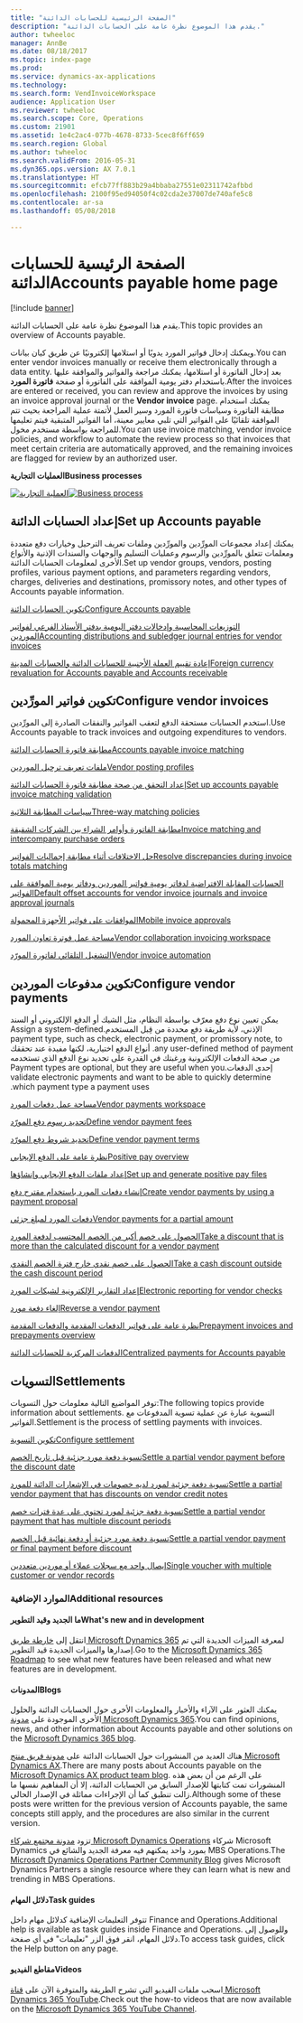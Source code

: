 ```yaml
---
title: "الصفحة الرئيسية للحسابات الدائنة"
description: "يقدم هذا الموضوع نظرة عامة على الحسابات الدائنة."
author: twheeloc
manager: AnnBe
ms.date: 08/18/2017
ms.topic: index-page
ms.prod: 
ms.service: dynamics-ax-applications
ms.technology: 
ms.search.form: VendInvoiceWorkspace
audience: Application User
ms.reviewer: twheeloc
ms.search.scope: Core, Operations
ms.custom: 21901
ms.assetid: 1e4c2ac4-077b-4678-8733-5cec8f6ff659
ms.search.region: Global
ms.author: twheeloc
ms.search.validFrom: 2016-05-31
ms.dyn365.ops.version: AX 7.0.1
ms.translationtype: HT
ms.sourcegitcommit: efcb77ff883b29a4bbaba27551e02311742afbbd
ms.openlocfilehash: 2100f95ed94050f4c02cda2e37007de740afe5c8
ms.contentlocale: ar-sa
ms.lasthandoff: 05/08/2018

---
```


# <a name="accounts-payable-home-page"></a><span data-ttu-id="8e30c-103">الصفحة الرئيسية للحسابات الدائنة</span><span class="sxs-lookup"><span data-stu-id="8e30c-103">Accounts payable home page</span></span>

[!include [banner](../includes/banner.md)]

<span data-ttu-id="8e30c-104">يقدم هذا الموضوع نظرة عامة على الحسابات الدائنة.</span><span class="sxs-lookup"><span data-stu-id="8e30c-104">This topic provides an overview of Accounts payable.</span></span> 

<span data-ttu-id="8e30c-105">ويمكنك إدخال فواتير المورد يدويًا أو استلامها إلكترونيًا عن طريق كيان بيانات.</span><span class="sxs-lookup"><span data-stu-id="8e30c-105">You can enter vendor invoices manually or receive them electronically through a data entity.</span></span> <span data-ttu-id="8e30c-106">بعد إدخال الفاتورة أو استلامها، يمكنك مراجعة والفواتير والموافقة عليها باستخدام دفتر يومية الموافقة على الفاتورة أو صفحة **فاتورة المورد**.</span><span class="sxs-lookup"><span data-stu-id="8e30c-106">After the invoices are entered or received, you can review and approve the invoices by using an invoice approval journal or the **Vendor invoice** page.</span></span> <span data-ttu-id="8e30c-107">يمكنك استخدام مطابقة الفاتورة وسياسات فاتورة المورد وسير العمل لأتمتة عملية المراجعة بحيث تتم الموافقة تلقائيًا على الفواتير التي تلبي معايير معينة، أما الفواتير المتبقية فيتم تعليمها للمراجعة بواسطة مستخدم مخول.</span><span class="sxs-lookup"><span data-stu-id="8e30c-107">You can use invoice matching, vendor invoice policies, and workflow to automate the review process so that invoices that meet certain criteria are automatically approved, and the remaining invoices are flagged for review by an authorized user.</span></span>

<span data-ttu-id="8e30c-108">**‏‏العمليات التجارية**</span><span class="sxs-lookup"><span data-stu-id="8e30c-108">**Business processes**</span></span>

<span data-ttu-id="8e30c-109">[![العملية التجارية](./media/AP-process.PNG)](./media/AP-process.PNG)</span><span class="sxs-lookup"><span data-stu-id="8e30c-109">[![Business process](./media/AP-process.PNG)](./media/AP-process.PNG)</span></span>

## <a name="set-up-accounts-payable"></a><span data-ttu-id="8e30c-110">إعداد الحسابات الدائنة</span><span class="sxs-lookup"><span data-stu-id="8e30c-110">Set up Accounts payable</span></span>

<span data-ttu-id="8e30c-111">يمكنك إعداد مجموعات المورِّدين والمورِّدين وملفات تعريف الترحيل وخيارات دفع متعددة ومعلمات تتعلق بالمورِّدين والرسوم وعمليات التسليم والوجهات والسندات الإذنية والأنواع الأخرى لمعلومات الحسابات الدائنة.</span><span class="sxs-lookup"><span data-stu-id="8e30c-111">Set up vendor groups, vendors, posting profiles, various payment options, and parameters regarding vendors, charges, deliveries and destinations, promissory notes, and other types of Accounts payable information.</span></span> 

[<span data-ttu-id="8e30c-112">تكوين الحسابات الدائنة</span><span class="sxs-lookup"><span data-stu-id="8e30c-112">Configure Accounts payable</span></span>](accounts-payable-overview.md)

[<span data-ttu-id="8e30c-113">التوزيعات المحاسبية وإدخالات دفتر اليومية بدفتر الأستاذ الفرعي لفواتير الموردين</span><span class="sxs-lookup"><span data-stu-id="8e30c-113">Accounting distributions and subledger journal entries for vendor invoices</span></span>](accounting-distributions-subledger-journal-entries-vendor-invoices.md) 

[<span data-ttu-id="8e30c-114">إعادة تقييم العملة الأجنبية للحسابات الدائنة والحسابات المدينة</span><span class="sxs-lookup"><span data-stu-id="8e30c-114">Foreign currency revaluation for Accounts payable and Accounts receivable</span></span>](../cash-bank-management/foreign-currency-revaluation-accounts-payable-accounts-receivable.md)

## <a name="configure-vendor-invoices"></a><span data-ttu-id="8e30c-115">تكوين فواتير المورِّدين</span><span class="sxs-lookup"><span data-stu-id="8e30c-115">Configure vendor invoices</span></span>

<span data-ttu-id="8e30c-116">استخدم الحسابات مستحقة الدفع لتعقب الفواتير والنفقات الصادرة إلى المورِّدين.</span><span class="sxs-lookup"><span data-stu-id="8e30c-116">Use Accounts payable to track invoices and outgoing expenditures to vendors.</span></span>

[<span data-ttu-id="8e30c-117">مطابقة فاتورة الحسابات الدائنة</span><span class="sxs-lookup"><span data-stu-id="8e30c-117">Accounts payable invoice matching</span></span>](accounts-payable-invoice-matching.md)

[<span data-ttu-id="8e30c-118">ملفات تعريف ترحيل الموردين</span><span class="sxs-lookup"><span data-stu-id="8e30c-118">Vendor posting profiles</span></span>](vendor-posting-profiles.md)

[<span data-ttu-id="8e30c-119">إعداد التحقق من صحة مطابقة فاتورة‬ الحسابات الدائنة</span><span class="sxs-lookup"><span data-stu-id="8e30c-119">Set up accounts payable invoice matching validation</span></span>](tasks/set-up-accounts-payable-invoice-matching-validation.md)

[<span data-ttu-id="8e30c-120">سياسات المطابقة الثلاثية</span><span class="sxs-lookup"><span data-stu-id="8e30c-120">Three-way matching policies</span></span>](three-way-matching-policies.md)

[<span data-ttu-id="8e30c-121">مطابقة الفاتورة وأوامر الشراء بين الشركات الشقيقة</span><span class="sxs-lookup"><span data-stu-id="8e30c-121">Invoice matching and intercompany purchase orders</span></span>](invoice-matching-intercompany-purchase-orders.md)

[<span data-ttu-id="8e30c-122">حل الاختلافات أثناء مطابقة إجماليات الفواتير</span><span class="sxs-lookup"><span data-stu-id="8e30c-122">Resolve discrepancies during invoice totals matching</span></span>](resolve-invoice-totals-invoice-matching-discrepancies.md)

[<span data-ttu-id="8e30c-123">الحسابات المقابلة الافتراضية لدفاتر يومية فواتير الموردين ودفاتر يومية الموافقة على الفواتير</span><span class="sxs-lookup"><span data-stu-id="8e30c-123">Default offset accounts for vendor invoice journals and invoice approval journals</span></span>](default-offset-accounts-vendor-invoice-journals.md)

[<span data-ttu-id="8e30c-124">الموافقات على فواتير الأجهزة المحمولة</span><span class="sxs-lookup"><span data-stu-id="8e30c-124">Mobile invoice approvals</span></span>](mobile-invoice-approvals.md)

[<span data-ttu-id="8e30c-125">مساحة عمل فوترة تعاون المورد</span><span class="sxs-lookup"><span data-stu-id="8e30c-125">Vendor collaboration invoicing workspace</span></span>](vendor-portal-invoicing-workspace.md)

[<span data-ttu-id="8e30c-126">التشغيل التلقائي لفاتورة المورّد</span><span class="sxs-lookup"><span data-stu-id="8e30c-126">Vendor invoice automation</span></span>](vendor-invoice-automation.md)

## <a name="configure-vendor-payments"></a><span data-ttu-id="8e30c-127">تكوين مدفوعات الموردين</span><span class="sxs-lookup"><span data-stu-id="8e30c-127">Configure vendor payments</span></span> 

<span data-ttu-id="8e30c-128">يمكن تعيين نوع دفع معرّف بواسطة النظام، مثل الشيك أو الدفع الإلكتروني أو ‏‫السند الإذني، لأية طريقة دفع محددة من قِبل المستخدم.</span><span class="sxs-lookup"><span data-stu-id="8e30c-128">Assign a system-defined payment type, such as check, electronic payment, or promissory note, to any user-defined method of payment.</span></span> <span data-ttu-id="8e30c-129">أنواع الدفع اختيارية، لكنها مفيدة عند تحققك من صحة الدفعات الإلكترونية ورغبتك في القدرة على تحديد نوع الدفع الذي تستخدمه إحدى الدفعات.</span><span class="sxs-lookup"><span data-stu-id="8e30c-129">Payment types are optional, but they are useful when you validate electronic payments and want to be able to quickly determine which payment type a payment uses.</span></span> 

[<span data-ttu-id="8e30c-130">مساحة عمل دفعات المورد</span><span class="sxs-lookup"><span data-stu-id="8e30c-130">Vendor payments workspace</span></span>](vendor-payments-workspace.md)

[<span data-ttu-id="8e30c-131">‏‫تحديد رسوم دفع المورّد‬</span><span class="sxs-lookup"><span data-stu-id="8e30c-131">Define vendor payment fees</span></span>](tasks/define-vendor-payment-fees.md)

[<span data-ttu-id="8e30c-132">‏‫تحديد شروط دفع المورّد‬</span><span class="sxs-lookup"><span data-stu-id="8e30c-132">Define vendor payment terms</span></span>](tasks/define-vendor-payment-terms.md)

[<span data-ttu-id="8e30c-133">نظرة عامة على الدفع الإيجابي</span><span class="sxs-lookup"><span data-stu-id="8e30c-133">Positive pay overview</span></span>](positive-pay-overview.md)

[<span data-ttu-id="8e30c-134">إعداد ملفات الدفع الإيجابي وإنشاؤها</span><span class="sxs-lookup"><span data-stu-id="8e30c-134">Set up and generate positive pay files</span></span>](set-up-generate-positive-pay-files.md)

[<span data-ttu-id="8e30c-135">إنشاء دفعات المورد باستخدام مقترح دفع</span><span class="sxs-lookup"><span data-stu-id="8e30c-135">Create vendor payments by using a payment proposal</span></span>](create-vendor-payments-payment-proposal.md)

[<span data-ttu-id="8e30c-136">دفعات المورد لمبلغ جزئي</span><span class="sxs-lookup"><span data-stu-id="8e30c-136">Vendor payments for a partial amount</span></span>](vendor-payments-partial-amount.md)

[<span data-ttu-id="8e30c-137">الحصول على خصم أكبر من الخصم المحتسب لدفعة المورد</span><span class="sxs-lookup"><span data-stu-id="8e30c-137">Take a discount that is more than the calculated discount for a vendor payment</span></span>](take-discount-more-calculated-discount-vendor-payment.md)

[<span data-ttu-id="8e30c-138">الحصول على خصم نقدي خارج فترة الخصم النقدي</span><span class="sxs-lookup"><span data-stu-id="8e30c-138">Take a cash discount outside the cash discount period</span></span>](take-cash-discount-outside-cash-discount-timeframe.md)

[<span data-ttu-id="8e30c-139">إعداد التقارير الإلكترونية لشيكات المورد</span><span class="sxs-lookup"><span data-stu-id="8e30c-139">Electronic reporting for vendor checks</span></span>](electronic-reporting-sample-vendor-checks.md)

[<span data-ttu-id="8e30c-140">إلغاء دفعة مورد</span><span class="sxs-lookup"><span data-stu-id="8e30c-140">Reverse a vendor payment</span></span>](reverse-vendor-payment.md)

[<span data-ttu-id="8e30c-141">نظرة عامة على فواتير الدفعات المقدمة والدفعات المقدمة</span><span class="sxs-lookup"><span data-stu-id="8e30c-141">Prepayment invoices and prepayments overview</span></span>](prepayments-invoices-vs-prepayments.md)

[<span data-ttu-id="8e30c-142">الدفعات المركزية للحسابات الدائنة</span><span class="sxs-lookup"><span data-stu-id="8e30c-142">Centralized payments for Accounts payable</span></span>](centralized-payments-accounts-payable.md)

## <a name="settlements"></a><span data-ttu-id="8e30c-143">التسويات</span><span class="sxs-lookup"><span data-stu-id="8e30c-143">Settlements</span></span>

<span data-ttu-id="8e30c-144">توفر المواضيع التالية معلومات حول التسويات:</span><span class="sxs-lookup"><span data-stu-id="8e30c-144">The following topics provide information about settlements.</span></span> <span data-ttu-id="8e30c-145">التسوية عبارة عن عملية تسوية المدفوعات مع الفواتير.</span><span class="sxs-lookup"><span data-stu-id="8e30c-145">Settlement is the process of settling payments with invoices.</span></span> 

[<span data-ttu-id="8e30c-146">تكوين التسوية</span><span class="sxs-lookup"><span data-stu-id="8e30c-146">Configure settlement</span></span>](../cash-bank-management/configure-settlement.md)

[<span data-ttu-id="8e30c-147">تسوية دفعة مورد جزئية قبل تاريخ الخصم</span><span class="sxs-lookup"><span data-stu-id="8e30c-147">Settle a partial vendor payment before the discount date</span></span>](settle-partial-vendor-payment-before-discount-or-final-payment-after.md)

[<span data-ttu-id="8e30c-148">تسوية دفعة جزئية لمورد لديه خصومات في الإشعارات الدائنة للمورد</span><span class="sxs-lookup"><span data-stu-id="8e30c-148">Settle a partial vendor payment that has discounts on vendor credit notes</span></span>](settle-partial-vendor-payment-discounts-vendor-credit-notes.md)

[<span data-ttu-id="8e30c-149">تسوية دفعة جزئية لمورد تحتوي على عدة فترات خصم</span><span class="sxs-lookup"><span data-stu-id="8e30c-149">Settle a partial vendor payment that has multiple discount periods</span></span>](settle-partial-vendor-payment-multiple-discount-periods.md)

[<span data-ttu-id="8e30c-150">تسوية دفعة مورد جزئية أو دفعة نهائية قبل الخصم</span><span class="sxs-lookup"><span data-stu-id="8e30c-150">Settle a partial vendor payment or final payment before discount</span></span>](settle-partial-vendor-payment-or-final-payment-before-discount.md)

[<span data-ttu-id="8e30c-151">إيصال واحد مع سجلات عملاء أو موردين متعددين</span><span class="sxs-lookup"><span data-stu-id="8e30c-151">Single voucher with multiple customer or vendor records</span></span>](single-voucher-multiple-customer-vendor-records.md)



### <a name="additional-resources"></a><span data-ttu-id="8e30c-152">الموارد الإضافية</span><span class="sxs-lookup"><span data-stu-id="8e30c-152">Additional resources</span></span>

#### <a name="whats-new-and-in-development"></a><span data-ttu-id="8e30c-153">ما الجديد وقيد التطوير</span><span class="sxs-lookup"><span data-stu-id="8e30c-153">What's new and in development</span></span>

<span data-ttu-id="8e30c-154">انتقل إلى [خارطة طريق Microsoft Dynamics 365](https://roadmap.dynamics.com/) لمعرفة الميزات الجديدة التي تم إصدارها والميزات الجديدة قيد التطوير.</span><span class="sxs-lookup"><span data-stu-id="8e30c-154">Go to the [Microsoft Dynamics 365 Roadmap](https://roadmap.dynamics.com/) to see what new features have been released and what new features are in development.</span></span> 

#### <a name="blogs"></a><span data-ttu-id="8e30c-155">المدونات</span><span class="sxs-lookup"><span data-stu-id="8e30c-155">Blogs</span></span>

<span data-ttu-id="8e30c-156">يمكنك العثور على الآراء واﻷخبار والمعلومات الأخرى حول الحسابات الدائنة والحلول الأخرى الموجودة على [مدونة Microsoft Dynamics 365](https://community.dynamics.com/b/msftdynamicsblog?c=Enterprise).</span><span class="sxs-lookup"><span data-stu-id="8e30c-156">You can find opinions, news, and other information about Accounts payable and other solutions on the [Microsoft Dynamics 365 blog](https://community.dynamics.com/b/msftdynamicsblog?c=Enterprise).</span></span>

<span data-ttu-id="8e30c-157">هناك العديد من المنشورات حول الحسابات الدائنة على [مدونة فريق منتج Microsoft Dynamics AX](https://blogs.msdn.microsoft.com/dax/).</span><span class="sxs-lookup"><span data-stu-id="8e30c-157">There are many posts about Accounts payable on the [Microsoft Dynamics AX product team blog](https://blogs.msdn.microsoft.com/dax/).</span></span> <span data-ttu-id="8e30c-158">على الرغم من أن بعض هذه المنشورات تمت كتابتها للإصدار السابق من الحسابات الدائنة، إلا أن المفاهيم نفسها ما زالت تنطبق كما أن الإجراءات مماثلة في الإصدار الحالي.</span><span class="sxs-lookup"><span data-stu-id="8e30c-158">Although some of these posts were written for the previous version of Accounts payable, the same concepts still apply, and the procedures are also similar in the current version.</span></span>

<span data-ttu-id="8e30c-159">تزود [مدونة مجتمع شركاء Microsoft Dynamics Operations](https://community.dynamics.com/partner/b/operationspartnercommunityblog) شركاء Microsoft Dynamics بمورد واحد يمكنهم فيه معرفة الجديد والشائع في MBS Operations.</span><span class="sxs-lookup"><span data-stu-id="8e30c-159">The [Microsoft Dynamics Operations Partner Community Blog](https://community.dynamics.com/partner/b/operationspartnercommunityblog) gives Microsoft Dynamics Partners a single resource where they can learn what is new and trending in MBS Operations.</span></span>

#### <a name="task-guides"></a><span data-ttu-id="8e30c-160">دلائل المهام</span><span class="sxs-lookup"><span data-stu-id="8e30c-160">Task guides</span></span>
<span data-ttu-id="8e30c-161">تتوفر التعليمات الإضافية كدلائل مهام داخل Finance and Operations.</span><span class="sxs-lookup"><span data-stu-id="8e30c-161">Additional help is available as task guides inside Finance and Operations.</span></span> <span data-ttu-id="8e30c-162">وللوصول إلى دلائل المهام، انقر فوق الزر "تعليمات" في أي صفحة.</span><span class="sxs-lookup"><span data-stu-id="8e30c-162">To access task guides, click the Help button on any page.</span></span>

#### <a name="videos"></a><span data-ttu-id="8e30c-163">مقاطع الفيديو</span><span class="sxs-lookup"><span data-stu-id="8e30c-163">Videos</span></span>

<span data-ttu-id="8e30c-164">اسحب ملفات الفيديو‬ التي تشرح الطريقة‬ والمتوفرة الآن على [قناة Microsoft Dynamics 365 YouTube](https://www.youtube.com/channel/UCJGCg4rB3QSs8y_1FquelBQ).</span><span class="sxs-lookup"><span data-stu-id="8e30c-164">Check out the how-to videos that are now available on the [Microsoft Dynamics 365 YouTube Channel](https://www.youtube.com/channel/UCJGCg4rB3QSs8y_1FquelBQ).</span></span>





